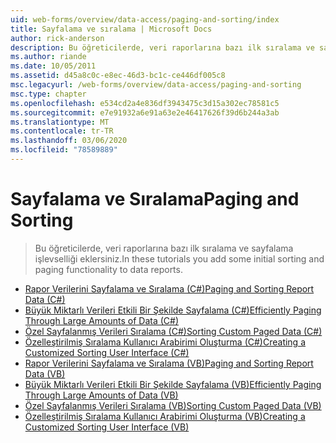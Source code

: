 ```yaml
---
uid: web-forms/overview/data-access/paging-and-sorting/index
title: Sayfalama ve sıralama | Microsoft Docs
author: rick-anderson
description: Bu öğreticilerde, veri raporlarına bazı ilk sıralama ve sayfalama işlevselliği eklersiniz.
ms.author: riande
ms.date: 10/05/2011
ms.assetid: d45a8c0c-e8ec-46d3-bc1c-ce446df005c8
msc.legacyurl: /web-forms/overview/data-access/paging-and-sorting
msc.type: chapter
ms.openlocfilehash: e534cd2a4e836df3943475c3d15a302ec78581c5
ms.sourcegitcommit: e7e91932a6e91a63e2e46417626f39d6b244a3ab
ms.translationtype: MT
ms.contentlocale: tr-TR
ms.lasthandoff: 03/06/2020
ms.locfileid: "78589889"
---
```

# <a name="paging-and-sorting"></a><span data-ttu-id="b738d-103">Sayfalama ve Sıralama</span><span class="sxs-lookup"><span data-stu-id="b738d-103">Paging and Sorting</span></span>

> <span data-ttu-id="b738d-104">Bu öğreticilerde, veri raporlarına bazı ilk sıralama ve sayfalama işlevselliği eklersiniz.</span><span class="sxs-lookup"><span data-stu-id="b738d-104">In these tutorials you add some initial sorting and paging functionality to data reports.</span></span>

- [<span data-ttu-id="b738d-105">Rapor Verilerini Sayfalama ve Sıralama (C#)</span><span class="sxs-lookup"><span data-stu-id="b738d-105">Paging and Sorting Report Data (C#)</span></span>](paging-and-sorting-report-data-cs.md)
- [<span data-ttu-id="b738d-106">Büyük Miktarlı Verileri Etkili Bir Şekilde Sayfalama (C#)</span><span class="sxs-lookup"><span data-stu-id="b738d-106">Efficiently Paging Through Large Amounts of Data (C#)</span></span>](efficiently-paging-through-large-amounts-of-data-cs.md)
- [<span data-ttu-id="b738d-107">Özel Sayfalanmış Verileri Sıralama (C#)</span><span class="sxs-lookup"><span data-stu-id="b738d-107">Sorting Custom Paged Data (C#)</span></span>](sorting-custom-paged-data-cs.md)
- [<span data-ttu-id="b738d-108">Özelleştirilmiş Sıralama Kullanıcı Arabirimi Oluşturma (C#)</span><span class="sxs-lookup"><span data-stu-id="b738d-108">Creating a Customized Sorting User Interface (C#)</span></span>](creating-a-customized-sorting-user-interface-cs.md)
- [<span data-ttu-id="b738d-109">Rapor Verilerini Sayfalama ve Sıralama (VB)</span><span class="sxs-lookup"><span data-stu-id="b738d-109">Paging and Sorting Report Data (VB)</span></span>](paging-and-sorting-report-data-vb.md)
- [<span data-ttu-id="b738d-110">Büyük Miktarlı Verileri Etkili Bir Şekilde Sayfalama (VB)</span><span class="sxs-lookup"><span data-stu-id="b738d-110">Efficiently Paging Through Large Amounts of Data (VB)</span></span>](efficiently-paging-through-large-amounts-of-data-vb.md)
- [<span data-ttu-id="b738d-111">Özel Sayfalanmış Verileri Sıralama (VB)</span><span class="sxs-lookup"><span data-stu-id="b738d-111">Sorting Custom Paged Data (VB)</span></span>](sorting-custom-paged-data-vb.md)
- [<span data-ttu-id="b738d-112">Özelleştirilmiş Sıralama Kullanıcı Arabirimi Oluşturma (VB)</span><span class="sxs-lookup"><span data-stu-id="b738d-112">Creating a Customized Sorting User Interface (VB)</span></span>](creating-a-customized-sorting-user-interface-vb.md)
